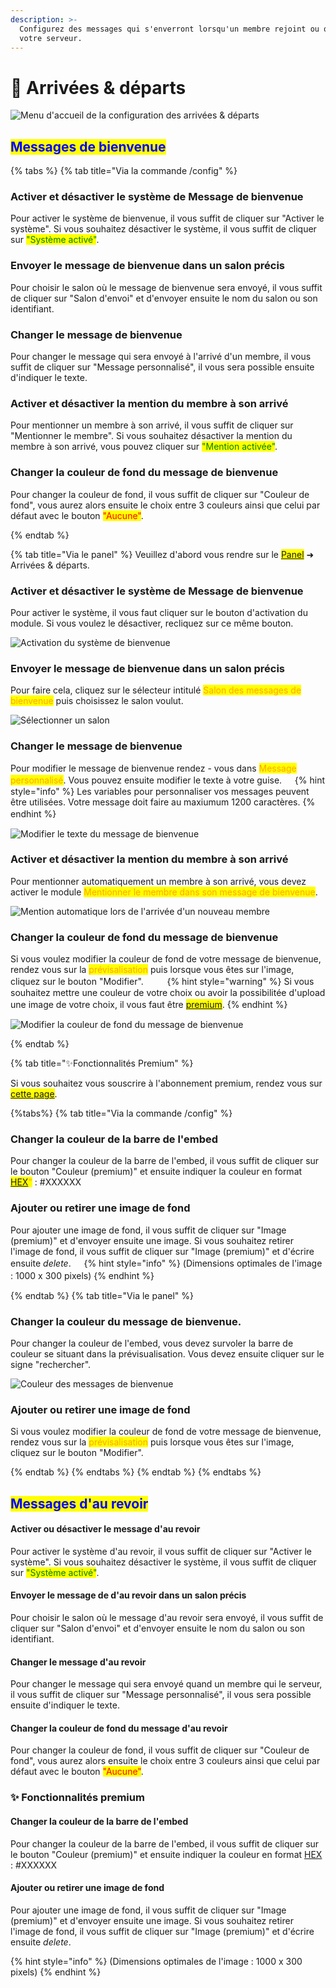 ```yaml
---
description: >-
  Configurez des messages qui s'enverront lorsqu'un membre rejoint ou quitte
  votre serveur.
---
```


# 👋 Arrivées & départs

![Menu d'accueil de la configuration des arrivées & départs](<../../.gitbook/assets/welcome/view.png>)

## <mark style="color:blue;">Messages de bienvenue</mark>

{% tabs %}
{% tab title="Via la commande /config" %}
### Activer et désactiver le système de Message de bienvenue

Pour activer le système de bienvenue, il vous suffit de cliquer sur "Activer le système". Si vous souhaitez désactiver le système, il vous suffit de cliquer sur <mark style="color:green;">"Système activé"</mark>.

### Envoyer le message de bienvenue dans un salon précis

Pour choisir le salon où le message de bienvenue sera envoyé, il vous suffit de cliquer sur "Salon d'envoi" et d'envoyer ensuite le nom du salon ou son identifiant.

### Changer le message de bienvenue

Pour changer le message qui sera envoyé à l'arrivé d'un membre, il vous suffit de cliquer sur "Message personnalisé", il vous sera possible ensuite d'indiquer le texte.

### Activer et désactiver la mention du membre à son arrivé

Pour mentionner un membre à son arrivé, il vous suffit de cliquer sur "Mentionner le membre". Si vous souhaitez désactiver la mention du membre à son arrivé, vous pouvez cliquer sur <mark style="color:green;">"Mention activée"</mark>.

### Changer la couleur de fond du message de bienvenue

Pour changer la couleur de fond, il vous suffit de cliquer sur "Couleur de fond", vous aurez alors ensuite le choix entre 3 couleurs ainsi que celui par défaut avec le bouton <mark style="color:red;">"Aucune"</mark>.

{% endtab %}

{% tab title="Via le panel" %}
Veuillez d'abord vous rendre sur le <mark style="color:orange;">[Panel](https://draftbot.fr/dashboard/)</mark> ➜ Arrivées & départs.

### Activer et désactiver le système de Message de bienvenue

Pour activer le système, il vous faut cliquer sur le bouton d'activation du module. Si vous voulez le désactiver, recliquez sur ce même bouton.

![Activation du système de bienvenue](../../.gitbook/assets/welcome/dashboard-active.png)

### Envoyer le message de bienvenue dans un salon précis

Pour faire cela, cliquez sur le sélecteur intitulé <mark style="color:orange;">Salon des messages de bienvenue</mark> puis choisissez le salon voulut.

![Sélectionner un salon](../../.gitbook/assets/welcome/dashboard-choisir-salon.png)

### Changer le message de bienvenue

Pour modifier le message de bienvenue rendez - vous dans <mark style="color:orange;">Message personnalisé</mark>. Vous pouvez ensuite modifier le texte à votre guise.
ㅤ
{% hint style="info" %} 
Les variables pour personnaliser vos messages peuvent être utilisées. Votre message doit faire au maxiumum 1200 caractères.
{% endhint %}
ㅤ


![Modifier le texte du message de bienvenue](../../.gitbook/assets/welcome/dashboard-texte-welcome.png)



### Activer et désactiver la mention du membre à son arrivé

Pour mentionner automatiquement un membre à son arrivé, vous devez activer le module <mark style="color:orange;">Mentionner le membre dans son message de bienvenue</mark>.

![Mention automatique lors de l'arrivée d'un nouveau membre](../../.gitbook/assets/welcome/dashboard-mention-automatique.png)


### Changer la couleur de fond du message de bienvenue

Si vous voulez modifier la couleur de fond de votre message de bienvenue, rendez vous sur la <mark style="color:orange;">prévisalisation</mark> puis lorsque vous êtes sur l'image, cliquez sur le bouton "Modifier".
ㅤ
ㅤ
{% hint style="warning" %}
Si vous souhaitez mettre une couleur de votre choix ou avoir la possibilitée d'upload une image de votre choix, il vous faut être <mark style="color:orange;">[premium](https://draftbot.fr/premium)</mark>.
{% endhint %}
ㅤ

![Modifier la couleur de fond du message de bienvenue](../../.gitbook/assets/welcome/dashboard-couleur-de-fond.gif)


{% endtab %}

{% tab title="✨Fonctionnalités Premium" %}

Si vous souhaitez vous souscrire à l'abonnement premium, rendez vous sur <mark style="color:orange;">[cette page](https://draftbot.fr/premium)</mark>.

{%tabs%}
{% tab title="Via la commande /config" %}
### Changer la couleur de la barre de l'embed

Pour changer la couleur de la barre de l'embed, il vous suffit de cliquer sur le bouton "Couleur (premium)" et ensuite indiquer la couleur en format <mark style="color:orange;">[HEX](https://htmlcolorcodes.com/)"</mark> : #XXXXXX

### Ajouter ou retirer une image de fond

Pour ajouter une image de fond, il vous suffit de cliquer sur "Image (premium)" et d'envoyer ensuite une image. Si vous souhaitez retirer l'image de fond, il vous suffit de cliquer sur "Image (premium)" et d'écrire ensuite _delete_.
ㅤ
{% hint style="info" %}
(Dimensions optimales de l'image : 1000 x 300 pixels)
{% endhint %}
ㅤ

{% endtab %}
{% tab title="Via le panel" %}
### Changer la couleur du message de bienvenue.

Pour changer la couleur de l'embed, vous devez survoler la barre de couleur se situant dans la prévisualisation. Vous devez ensuite cliquer sur le signe "rechercher".

![Couleur des messages de bienvenue](../../.gitbook/assets/welcome/dashboard-couleur-embed.png)

### Ajouter ou retirer une image de fond

Si vous voulez modifier la couleur de fond de votre message de bienvenue, rendez vous sur la <mark style="color:orange;">prévisalisation</mark> puis lorsque vous êtes sur l'image, cliquez sur le bouton "Modifier". 

{% endtab %}
{% endtabs %}
{% endtab %}
{% endtabs %}


## <mark style="color:blue;">Messages d'au revoir</mark>

#### Activer ou désactiver le message d'au revoir

Pour activer le système d'au revoir, il vous suffit de cliquer sur "Activer le système". Si vous souhaitez désactiver le système, il vous suffit de cliquer sur <mark style="color:green;">"Système activé"</mark>.

#### Envoyer le message de d'au revoir dans un salon précis

Pour choisir le salon où le message d'au revoir sera envoyé, il vous suffit de cliquer sur "Salon d'envoi" et d'envoyer ensuite le nom du salon ou son identifiant.

#### Changer le message d'au revoir

Pour changer le message qui sera envoyé quand un membre qui le serveur, il vous suffit de cliquer sur "Message personnalisé", il vous sera possible ensuite d'indiquer le texte.

#### Changer la couleur de fond du message d'au revoir

Pour changer la couleur de fond, il vous suffit de cliquer sur "Couleur de fond", vous aurez alors ensuite le choix entre 3 couleurs ainsi que celui par défaut avec le bouton <mark style="color:red;">"Aucune"</mark>.

### :sparkles: Fonctionnalités premium

#### Changer la couleur de la barre de l'embed

Pour changer la couleur de la barre de l'embed, il vous suffit de cliquer sur le bouton "Couleur (premium)" et ensuite indiquer la couleur en format [HEX](https://htmlcolorcodes.com/) : #XXXXXX

#### Ajouter ou retirer une image de fond

Pour ajouter une image de fond, il vous suffit de cliquer sur "Image (premium)" et d'envoyer ensuite une image. Si vous souhaitez retirer l'image de fond, il vous suffit de cliquer sur "Image (premium)" et d'écrire ensuite _delete_.

{% hint style="info" %}
(Dimensions optimales de l'image : 1000 x 300 pixels)
{% endhint %}

